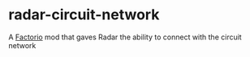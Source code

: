 # radar-circuit-network
A [Factorio](https://www.factorio.com/) mod that gaves Radar the ability to connect with the circuit network
